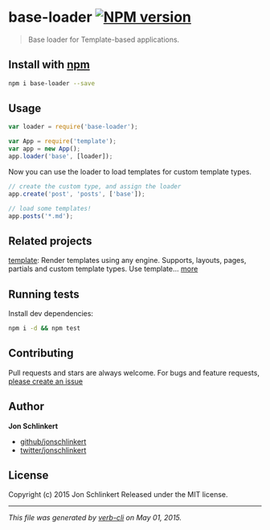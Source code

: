 # base-loader [![NPM version](https://badge.fury.io/js/base-loader.svg)](http://badge.fury.io/js/base-loader)

> Base loader for Template-based applications.

## Install with [npm](npmjs.org)

```bash
npm i base-loader --save
```

## Usage

```js
var loader = require('base-loader');

var App = require('template');
var app = new App();
app.loader('base', [loader]);
```

Now you can use the loader to load templates for custom template types.

```js
// create the custom type, and assign the loader
app.create('post', 'posts', ['base']);

// load some templates!
app.posts('*.md');
```

## Related projects

[template](https://github.com/jonschlinkert/template): Render templates using any engine. Supports, layouts, pages, partials and custom template types. Use template… [more](https://github.com/jonschlinkert/template)

## Running tests

Install dev dependencies:

```bash
npm i -d && npm test
```

## Contributing

Pull requests and stars are always welcome. For bugs and feature requests, [please create an issue](https://github.com/jonschlinkert/base-loader/issues)

## Author

**Jon Schlinkert**

+ [github/jonschlinkert](https://github.com/jonschlinkert)
+ [twitter/jonschlinkert](http://twitter.com/jonschlinkert)

## License

Copyright (c) 2015 Jon Schlinkert
Released under the MIT license.

***

_This file was generated by [verb-cli](https://github.com/assemble/verb-cli) on May 01, 2015._

<!-- reflinks generated by verb-reflinks plugin -->
